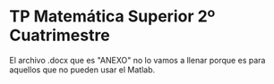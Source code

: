 # TP Matemática Superior 2º Cuatrimestre

El archivo .docx que es "ANEXO" no lo vamos a llenar porque es para aquellos que no pueden usar el Matlab.
